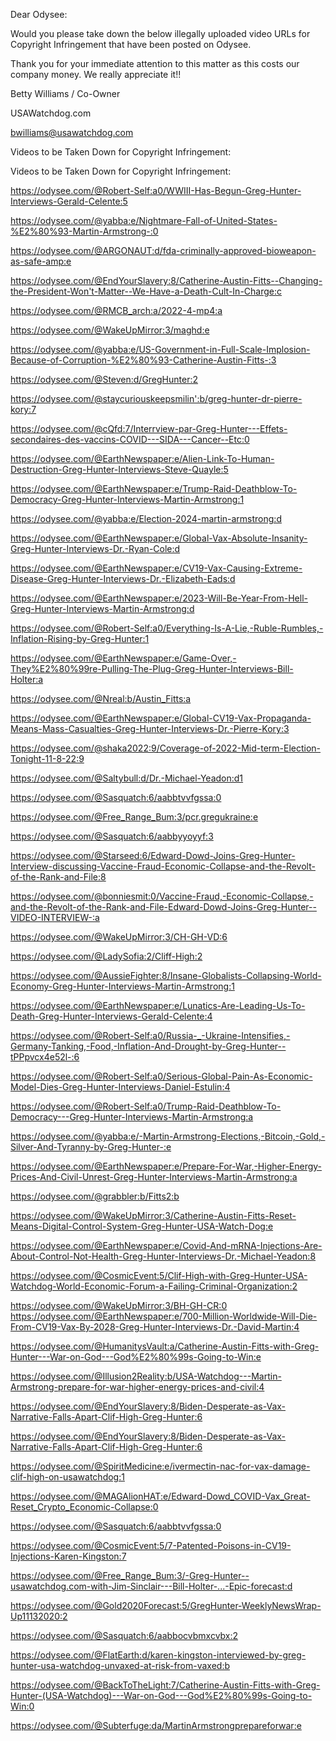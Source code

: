 Dear Odysee:



Would you please take down the below illegally uploaded video URLs for Copyright Infringement that have been posted on Odysee.



Thank you for your immediate attention to this matter as this costs our company money. We really appreciate it!!



Betty Williams / Co-Owner

USAWatchdog.com

bwilliams@usawatchdog.com





Videos to be Taken Down for Copyright Infringement:

Videos to be Taken Down for Copyright Infringement:


https://odysee.com/@Robert-Self:a0/WWIII-Has-Begun-Greg-Hunter-Interviews-Gerald-Celente:5

https://odysee.com/@yabba:e/Nightmare-Fall-of-United-States-%E2%80%93-Martin-Armstrong-:0

https://odysee.com/@ARGONAUT:d/fda-criminally-approved-bioweapon-as-safe-amp:e

https://odysee.com/@EndYourSlavery:8/Catherine-Austin-Fitts--Changing-the-President-Won't-Matter--We-Have-a-Death-Cult-In-Charge:c

https://odysee.com/@RMCB_arch:a/2022-4-mp4:a

https://odysee.com/@WakeUpMirror:3/maghd:e

https://odysee.com/@yabba:e/US-Government-in-Full-Scale-Implosion-Because-of-Corruption-%E2%80%93-Catherine-Austin-Fitts-:3

https://odysee.com/@Steven:d/GregHunter:2

https://odysee.com/@staycuriouskeepsmilin':b/greg-hunter-dr-pierre-kory:7

https://odysee.com/@cQfd:7/Interrview-par-Greg-Hunter---Effets-secondaires-des-vaccins-COVID---SIDA---Cancer--Etc:0

https://odysee.com/@EarthNewspaper:e/Alien-Link-To-Human-Destruction-Greg-Hunter-Interviews-Steve-Quayle:5

https://odysee.com/@EarthNewspaper:e/Trump-Raid-Deathblow-To-Democracy-Greg-Hunter-Interviews-Martin-Armstrong:1

https://odysee.com/@yabba:e/Election-2024-martin-armstrong:d

https://odysee.com/@EarthNewspaper:e/Global-Vax-Absolute-Insanity-Greg-Hunter-Interviews-Dr.-Ryan-Cole:d

https://odysee.com/@EarthNewspaper:e/CV19-Vax-Causing-Extreme-Disease-Greg-Hunter-Interviews-Dr.-Elizabeth-Eads:d

https://odysee.com/@EarthNewspaper:e/2023-Will-Be-Year-From-Hell-Greg-Hunter-Interviews-Martin-Armstrong:d

https://odysee.com/@Robert-Self:a0/Everything-Is-A-Lie,-Ruble-Rumbles,-Inflation-Rising-by-Greg-Hunter:1

https://odysee.com/@EarthNewspaper:e/Game-Over,-They%E2%80%99re-Pulling-The-Plug-Greg-Hunter-Interviews-Bill-Holter:a

https://odysee.com/@Nreal:b/Austin_Fitts:a

https://odysee.com/@EarthNewspaper:e/Global-CV19-Vax-Propaganda-Means-Mass-Casualties-Greg-Hunter-Interviews-Dr.-Pierre-Kory:3

https://odysee.com/@shaka2022:9/Coverage-of-2022-Mid-term-Election-Tonight-11-8-22:9

https://odysee.com/@Saltybull:d/Dr.-Michael-Yeadon:d1

https://odysee.com/@Sasquatch:6/aabbtvvfgssa:0

https://odysee.com/@Free_Range_Bum:3/pcr.gregukraine:e

https://odysee.com/@Sasquatch:6/aabbyyoyyf:3

https://odysee.com/@Starseed:6/Edward-Dowd-Joins-Greg-Hunter-Interview-discussing-Vaccine-Fraud-Economic-Collapse-and-the-Revolt-of-the-Rank-and-File:8

https://odysee.com/@bonniesmit:0/Vaccine-Fraud,-Economic-Collapse,-and-the-Revolt-of-the-Rank-and-File-Edward-Dowd-Joins-Greg-Hunter--VIDEO-INTERVIEW-:a

https://odysee.com/@WakeUpMirror:3/CH-GH-VD:6

https://odysee.com/@LadySofia:2/Cliff-High:2

https://odysee.com/@AussieFighter:8/Insane-Globalists-Collapsing-World-Economy-Greg-Hunter-Interviews-Martin-Armstrong:1

https://odysee.com/@EarthNewspaper:e/Lunatics-Are-Leading-Us-To-Death-Greg-Hunter-Interviews-Gerald-Celente:4

https://odysee.com/@Robert-Self:a0/Russia-_-Ukraine-Intensifies,-Germany-Tanking,-Food,-Inflation-And-Drought-by-Greg-Hunter--tPPpvcx4e52l-:6

https://odysee.com/@Robert-Self:a0/Serious-Global-Pain-As-Economic-Model-Dies-Greg-Hunter-Interviews-Daniel-Estulin:4

https://odysee.com/@Robert-Self:a0/Trump-Raid-Deathblow-To-Democracy---Greg-Hunter-Interviews-Martin-Armstrong:a

https://odysee.com/@yabba:e/-Martin-Armstrong-Elections,-Bitcoin,-Gold,-Silver-And-Tyranny-by-Greg-Hunter-:e

https://odysee.com/@EarthNewspaper:e/Prepare-For-War,-Higher-Energy-Prices-And-Civil-Unrest-Greg-Hunter-Interviews-Martin-Armstrong:a

https://odysee.com/@grabbler:b/Fitts2:b

https://odysee.com/@WakeUpMirror:3/Catherine-Austin-Fitts-Reset-Means-Digital-Control-System-Greg-Hunter-USA-Watch-Dog:e

https://odysee.com/@EarthNewspaper:e/Covid-And-mRNA-Injections-Are-About-Control-Not-Health-Greg-Hunter-Interviews-Dr.-Michael-Yeadon:8

https://odysee.com/@CosmicEvent:5/Clif-High-with-Greg-Hunter-USA-Watchdog-World-Economic-Forum-a-Failing-Criminal-Organization:2

https://odysee.com/@WakeUpMirror:3/BH-GH-CR:0
https://odysee.com/@EarthNewspaper:e/700-Million-Worldwide-Will-Die-From-CV19-Vax-By-2028-Greg-Hunter-Interviews-Dr.-David-Martin:4

https://odysee.com/@HumanitysVault:a/Catherine-Austin-Fitts-with-Greg-Hunter---War-on-God---God%E2%80%99s-Going-to-Win:e

https://odysee.com/@Illusion2Reality:b/USA-Watchdog---Martin-Armstrong-prepare-for-war-higher-energy-prices-and-civil:4

https://odysee.com/@EndYourSlavery:8/Biden-Desperate-as-Vax-Narrative-Falls-Apart-Clif-High-Greg-Hunter:6

https://odysee.com/@EndYourSlavery:8/Biden-Desperate-as-Vax-Narrative-Falls-Apart-Clif-High-Greg-Hunter:6

https://odysee.com/@SpiritMedicine:e/ivermectin-nac-for-vax-damage-clif-high-on-usawatchdog:1

https://odysee.com/@MAGAlionHAT:e/Edward-Dowd_COVID-Vax_Great-Reset_Crypto_Economic-Collapse:0

https://odysee.com/@Sasquatch:6/aabbtvvfgssa:0

https://odysee.com/@CosmicEvent:5/7-Patented-Poisons-in-CV19-Injections-Karen-Kingston:7

https://odysee.com/@Free_Range_Bum:3/-Greg-Hunter--usawatchdog.com-with-Jim-Sinclair---Bill-Holter-...-Epic-forecast:d

https://odysee.com/@Gold2020Forecast:5/GregHunter-WeeklyNewsWrap-Up11132020:2

https://odysee.com/@Sasquatch:6/aabbocvbmxcvbx:2

https://odysee.com/@FlatEarth:d/karen-kingston-interviewed-by-greg-hunter-usa-watchdog-unvaxed-at-risk-from-vaxed:b

https://odysee.com/@BackToTheLight:7/Catherine-Austin-Fitts-with-Greg-Hunter-(USA-Watchdog)---War-on-God---God%E2%80%99s-Going-to-Win:0

https://odysee.com/@Subterfuge:da/MartinArmstrongprepareforwar:e
